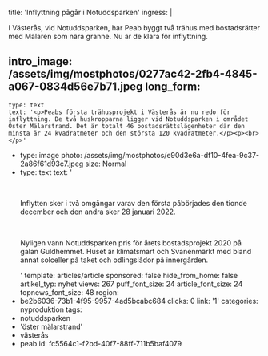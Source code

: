 title: 'Inflyttning pågår i Notuddsparken'
ingress: |
  <p>I Västerås, vid Notuddsparken, har Peab byggt två trähus med bostadsrätter med Mälaren som nära granne. Nu är de klara för inflyttning.
  </p>
  
intro_image: /assets/img/mostphotos/0277ac42-2fb4-4845-a067-0834d56e7b71.jpeg
long_form:
  -
    type: text
    text: '<p>Peabs första trähusprojekt i Västerås är nu redo för inflyttning. De två huskropparna ligger vid Notuddsparken i området Öster Mälarstrand. Det är totalt 46 bostadsrättslägenheter där den minsta är 24 kvadratmeter och den största 120 kvadratmeter.</p><p><br></p>'
  -
    type: image
    photo: /assets/img/mostphotos/e90d3e6a-df10-4fea-9c37-2a86f61d93c7.jpeg
    size: Normal
  -
    type: text
    text: '<p><br></p><p>Inflytten sker i två omgångar varav den första påbörjades den tionde december och den andra sker 28 januari 2022.&nbsp;</p><p><br></p><p>Nyligen vann Notuddsparken pris för årets bostadsprojekt 2020 på galan Guldhemmet. Huset är klimatsmart och Svanenmärkt med bland annat solceller på taket och odlingslådor på innergården.&nbsp;</p>'
template: articles/article
sponsored: false
hide_from_home: false
artikel_typ: nyhet
views: 267
puff_font_size: 24
article_font_size: 24
topnews_font_size: 48
region:
  - be2b6036-73b1-4f95-9957-4ad5bcabc684
clicks: 0
link: '1'
categories: nyproduktion
tags:
  - notuddsparken
  - 'öster mälarstrand'
  - västerås
  - peab
id: fc5564c1-f2bd-40f7-88ff-711b5baf4079
